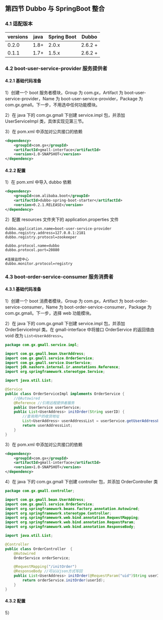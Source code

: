 ## 第四节 Dubbo 与 SpringBoot 整合


### 4.1 适配版本

|versions|java|Spring Boot|Dubbo|
|----|----|----|----|
|0.2.0|1.8+|2.0.x|2.6.2 +|
|0.1.1|1.7+|1.5.x|2.6.2 +|



### 4.2 boot-user-service-provider 服务提供者


#### 4.2.1 基础代码准备 


1）创建一个 boot 服务者模块，Group 为 com.gx，Artifact 为 boot-user-service-provider，Name 为 boot-user-service-provider，Package 为 com.gx.gmall。下一步，不用选中任何功能模块。

2）在 java 下的 com.gx.gmall 下创建 service.impl 包，并添加 UserServiceImpl 类，具体实现见第三节。

3）在 pom.xml 中添加对公共接口的依赖

```xml
<dependency>
	<groupId>com.gx</groupId>
	<artifactId>gmall-interface</artifactId>
	<version>1.0-SNAPSHOT</version>
</dependency>
```


#### 4.2.2 配置

1）在 pom.xml 中导入 dubbo 依赖

```xml
<dependency>
	<groupId>com.alibaba.boot</groupId>
	<artifactId>dubbo-spring-boot-starter</artifactId>
	<version>0.2.1.RELEASE</version>
</dependency>
```

2）配置 resources 文件夹下的 application.properties 文件

```properties 
dubbo.application.name=boot-user-service-provider
dubbo.registry.address=127.0.0.1:2181
dubbo.registry.protocol=zookeeper

dubbo.protocol.name=dubbo
dubbo.protocol.port=20880

#连接监控中心
dubbo.monitor.protocol=registry
```     
   

### 4.3 boot-order-service-consumer 服务消费者


#### 4.3.1 基础代码准备 

1）创建一个 boot 消费者模块，Group 为 com.gx，Artifact 为 boot-order-service-consumer，Name 为 boot-order-service-consumer，Package 为 com.gx.gmall。下一步，选择 web 功能模块。

2）在 java 下的 com.gx.gmall 下创建 service.impl 包，并添加 OrderServiceImpl 类。在 gmall-interface 中将接口 OrderService 的返回值由 void 改为 `List<UserAddress>`。

```java
package com.gx.gmall.service.impl;

import com.gx.gmall.bean.UserAddress;
import com.gx.gmall.service.OrderService;
import com.gx.gmall.service.UserService;
import jdk.nashorn.internal.ir.annotations.Reference;
import org.springframework.stereotype.Service;

import java.util.List;

@Service
public class OrderServiceImpl implements OrderService {
    //@Autowired
    @Reference //引用远程提供者服务
    public UserService userService;
    public List<UserAddress> initOrder(String userID) {
        //查询用户的收货地址
        List<UserAddress> userAddressList = userService.getUserAddressList(userID);
        return userAddressList;
    }
}
```


3）在 pom.xml 中添加对公共接口的依赖

```xml
<dependency>
	<groupId>com.gx</groupId>
	<artifactId>gmall-interface</artifactId>
	<version>1.0-SNAPSHOT</version>
</dependency>
```

4）在 java 下的 com.gx.gmall 下创建 controller 包，并添加 OrderController 类

```java
package com.gx.gmall.controller;

import com.gx.gmall.bean.UserAddress;
import com.gx.gmall.service.OrderService;
import org.springframework.beans.factory.annotation.Autowired;
import org.springframework.stereotype.Controller;
import org.springframework.web.bind.annotation.RequestMapping;
import org.springframework.web.bind.annotation.RequestParam;
import org.springframework.web.bind.annotation.ResponseBody;

import java.util.List;

@Controller
public class OrderController  {
    @Autowired
    OrderService orderService;

    @RequestMapping("/initOrder")
    @ResponseBody //可以以json方式写回
    public List<UserAddress> initOrder(@RequestParam("uid")String userId) {
        return orderService.initOrder(userId);
    }
}
```

#### 4.3.2 配置 



5）

